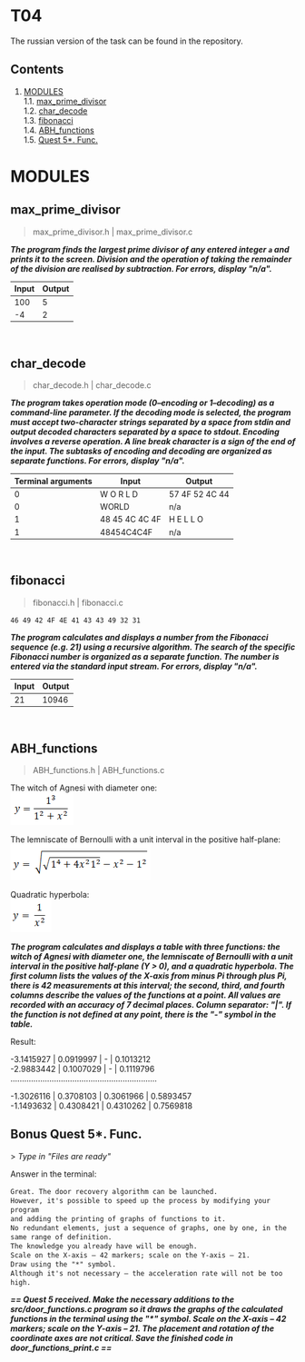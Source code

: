 # T04
The russian version of the task can be found in the repository.

## Contents

1. [MODULES](#MODULES) \
 1.1. [max_prime_divisor](#max_prime_divisor) \
 1.2. [char_decode](#char_decode) \
 1.3. [fibonacci](#fibonacci) \
 1.4. [ABH_functions](#ABH_functions) \
 1.5. [Quest 5*. Func.](#bonus-quest-5-func) 




# MODULES

## max_prime_divisor

> max_prime_divisor.h | max_prime_divisor.c

***The program finds the largest prime divisor of any entered integer `a` and prints it to the screen. Division and the operation of taking the remainder of the division are realised by subtraction. 
For errors, display "n/a".***

| Input | Output |
| ------ | ------ |
| 100 | 5 |
| -4 | 2 |

<br/>


## char_decode

> char_decode.h | char_decode.c

***The program takes operation mode (0–encoding or 1–decoding) as a command-line parameter. 
If the decoding mode is selected, the program must accept two-character strings separated by a space from stdin and output decoded characters separated by a space to stdout. Encoding involves a reverse 
operation. A line break character is a sign of the end of the input. The subtasks of encoding and decoding are organized as separate functions. 
For errors, display "n/a".***

| Terminal arguments | Input | Output |
| ------ | ------ | ------ |
| 0 | W O R L D | 57 4F 52 4C 44 |
| 0 | WORLD | n/a |
| 1 | 48 45 4C 4C 4F | H E L L O |
| 1 | 48454C4C4F | n/a |

<br/>


## fibonacci

> fibonacci.h | fibonacci.c

    46 49 42 4F 4E 41 43 43 49 32 31

***The program calculates and displays a number from the Fibonacci sequence (e.g. 21) using a recursive algorithm. The search of the specific Fibonacci number is organized as a separate function. The number is entered via the standard input stream. 
For errors, display "n/a".***

| Input | Output |
| ------ | ------ |
| 21 | 10946 |
<br/>


## ABH_functions

> ABH_functions.h | ABH_functions.c

The witch of Agnesi with diameter one: \
![The witch of Agnesi](misc/images/va.png) 

The lemniscate of Bernoulli with a unit interval in the positive half-plane: \
![The lemniscate of Bernoulli](misc/images/lb.png)

Quadratic hyperbola: \
![Quadratic hyperbola](misc/images/g.png) 

***The program calculates and displays a table with three functions: the witch of Agnesi with diameter one, the lemniscate of Bernoulli with a unit interval in the positive half-plane (Y > 0), and a quadratic hyperbola. The first column lists the values of the X-axis from minus Pi through plus Pi, there is 42 measurements at this interval; the second, third, and fourth columns describe the values ​​of the functions at a point. All values are recorded with an accuracy of 7 decimal places. Column separator: "|". 
If the function is not defined at any point, there is the "-" symbol in the table.***

Result:

-3.1415927 | 0.0919997 | - | 0.1013212<br/>
-2.9883442 | 0.1007029 | - | 0.1119796<br/>
................................................................

-1.3026116 | 0.3708103 | 0.3061966 | 0.5893457<br/>
-1.1493632 | 0.4308421 | 0.4310262 | 0.7569818


## Bonus Quest 5*. Func.

\> *Type in "Files are ready"*

Answer in the terminal: 

    Great. The door recovery algorithm can be launched. 
    However, it's possible to speed up the process by modifying your program
    and adding the printing of graphs of functions to it.
    No redundant elements, just a sequence of graphs, one by one, in the same range of definition.
    The knowledge you already have will be enough. 
    Scale on the X-axis – 42 markers; scale on the Y-axis – 21. 
    Draw using the "*" symbol. 
    Although it's not necessary – the acceleration rate will not be too high. 

***== Quest 5 received. Make the necessary additions to the src/door_functions.c program so it draws the graphs of the calculated functions in the terminal using the "\*" symbol. Scale on the X-axis – 42 markers; scale on the Y-axis – 21. The placement and rotation of the coordinate axes are not critical. Save the finished code in door_functions_print.c ==***


